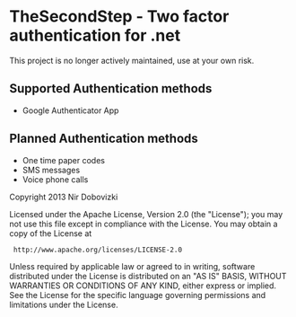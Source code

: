 TheSecondStep - Two factor authentication for .net
=============
This project is no longer actively maintained, use at your own risk.

Supported Authentication methods
---

* Google Authenticator App

Planned Authentication methods
---

* One time paper codes
* SMS messages
* Voice phone calls 

Copyright 2013 Nir Dobovizki

Licensed under the Apache License, Version 2.0 (the "License");
you may not use this file except in compliance with the License.
You may obtain a copy of the License at
 
     http://www.apache.org/licenses/LICENSE-2.0
 
Unless required by applicable law or agreed to in writing, software
distributed under the License is distributed on an "AS IS" BASIS,
WITHOUT WARRANTIES OR CONDITIONS OF ANY KIND, either express or implied.
See the License for the specific language governing permissions and
limitations under the License.



